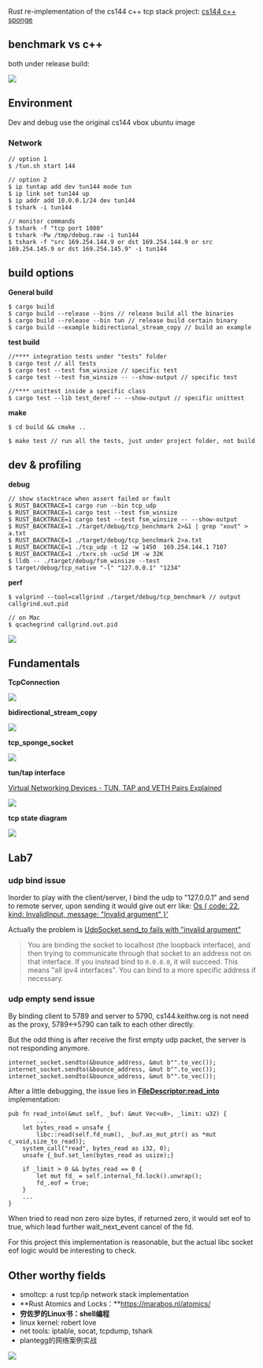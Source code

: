 Rust re-implementation of the cs144 c++ tcp stack project: [cs144 c++ sponge](https://github.com/aristotle0x01/sponge)

## benchmark vs c++

both under release build:

![](https://user-images.githubusercontent.com/2216435/223632916-e4885c40-7a39-473f-a03b-9a419fa5e936.png)



## Environment

Dev and debug use the original cs144 vbox ubuntu image

### Network

    // option 1
    $ /tun.sh start 144
    
    // option 2
    $ ip tuntap add dev tun144 mode tun
    $ ip link set tun144 up
    $ ip addr add 10.0.0.1/24 dev tun144
    $ tshark -i tun144
    
    // monitor commands
    $ tshark -f "tcp port 1080"
    $ tshark -Pw /tmp/debug.raw -i tun144
    $ tshark -f "src 169.254.144.9 or dst 169.254.144.9 or src 169.254.145.9 or dst 169.254.145.9" -i tun144



## build options

**General build**

    $ cargo build
    $ cargo build --release --bins // release build all the binaries
    $ cargo build --release --bin tun // release build certain binary
    $ cargo build --example bidirectional_stream_copy // build an example

**test build**

    //**** integration tests under "tests" folder
    $ cargo test // all tests
    $ cargo test --test fsm_winsize // specific test
    $ cargo test --test fsm_winsize -- --show-output // specific test
    
    //**** unittest inside a specific class
    $ cargo test --lib test_deref -- --show-output // specific unittest

**make**

    $ cd build && cmake ..
    
    $ make test // run all the tests, just under project folder, not build



## dev & profiling

**debug**

    // show stacktrace when assert failed or fault
    $ RUST_BACKTRACE=1 cargo run --bin tcp_udp
    $ RUST_BACKTRACE=1 cargo test --test fsm_winsize
    $ RUST_BACKTRACE=1 cargo test --test fsm_winsize -- --show-output
    $ RUST_BACKTRACE=1 ./target/debug/tcp_benchmark 2>&1 | grep "xout" > a.txt
    $ RUST_BACKTRACE=1 ./target/debug/tcp_benchmark 2>a.txt
    $ RUST_BACKTRACE=1 ./tcp_udp -t 12 -w 1450  169.254.144.1 7107
    $ RUST_BACKTRACE=1 ./txrx.sh -ucSd 1M -w 32K
    $ lldb -- ./target/debug/fsm_winsize --test
    $ target/debug/tcp_native "-l" "127.0.0.1" "1234"

**perf**

    $ valgrind --tool=callgrind ./target/debug/tcp_benchmark // output callgrind.out.pid
    
    // on Mac
    $ qcachegrind callgrind.out.pid

![](https://user-images.githubusercontent.com/2216435/223631959-5fe8076a-4d0b-468b-b6cd-d80c3224be34.png)



## Fundamentals

**TcpConnection**

![](https://user-images.githubusercontent.com/2216435/223634619-465cea82-fee1-4815-a2d6-84893227b5c9.png)

**bidirectional_stream_copy**

![](https://user-images.githubusercontent.com/2216435/223634573-c4c03c71-29e4-4ac2-8c54-0e077580d8b1.png)

**tcp_sponge_socket**

![](https://user-images.githubusercontent.com/2216435/223950969-38a3875e-c6b3-4f23-80f4-dd01e02fd85b.png)

**tun/tap interface**

[Virtual Networking Devices - TUN, TAP and VETH Pairs Explained](https://www.packetcoders.io/virtual-networking-devices-tun-tap-and-veth-pairs-explained/)

![](https://www.packetcoders.io/content/images/2020/10/image2.png)

**tcp state diagram**

![](https://upload.wikimedia.org/wikipedia/commons/f/f6/Tcp_state_diagram_fixed_new.svg)

## Lab7

### udp bind issue

Inorder to play with the client/server, I bind the udp to "127.0.0.1" and send to remote server, upon sending it would give out err like: <u>Os { code: 22, kind: InvalidInput, message: "Invalid argument" }'</u>

Actually the problem is [UdpSocket.send_to fails with "invalid argument"](https://stackoverflow.com/questions/26732763/udpsocket-send-to-fails-with-invalid-argument)

> You are binding the socket to localhost (the loopback interface), and then trying to communicate through that socket to an address not on that interface. If you instead bind to `0.0.0.0`, it will succeed. This means "all ipv4 interfaces". You can bind to a more specific address if necessary.

### udp empty send issue

By binding client to 5789 and server to 5790, cs144.keithw.org is not need as the proxy, 5789<->5790 can talk to each other directly.

But the odd thing is after receive the first empty udp packet, the server is not responding anymore.

```
internet_socket.sendto(&bounce_address, &mut b"".to_vec());
internet_socket.sendto(&bounce_address, &mut b"".to_vec());
internet_socket.sendto(&bounce_address, &mut b"".to_vec());
```

After a little debugging, the issue lies in **<u>FileDescriptor:read_into</u>** implementation:

```
pub fn read_into(&mut self, _buf: &mut Vec<u8>, _limit: u32) {
		...
    let bytes_read = unsafe {
        libc::read(self.fd_num(), _buf.as_mut_ptr() as *mut c_void,size_to_read)};
    system_call("read", bytes_read as i32, 0);
    unsafe {_buf.set_len(bytes_read as usize);}

    if _limit > 0 && bytes_read == 0 {
        let mut fd_ = self.internal_fd.lock().unwrap();
        fd_.eof = true;
    }
    ...
}
```

When tried to read non zero size bytes, if returned zero, it would set eof to true, which lead further wait_next_event cancel of the fd.

For this project this implementation is reasonable, but the actual libc socket eof logic would be interesting to check.



## Other worthy fields

- smoltcp: a rust tcp/ip network stack implementation
- **Rust Atomics and Locks：**https://marabos.nl/atomics/
- **穷佐罗的Linux书：shell编程**
- linux kernel: robert love
- net tools: iptable, socat, tcpdump, tshark
- plantegg的网络案例实战

![](https://user-images.githubusercontent.com/2216435/227763226-e4028787-a605-489d-bf8d-870a76aff2c5.png)
